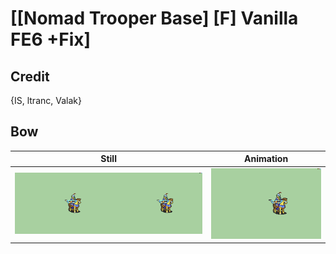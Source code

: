 # [\[Nomad Trooper Base\] \[F\] Vanilla FE6 +Fix]

## Credit

{IS, ltranc, Valak}

## Bow

| Still | Animation |
| :---: | :-------: |
| ![Bow still](./Bow_000.png) | ![Bow animation](./Bow.gif) |
